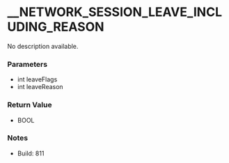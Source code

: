 # __NETWORK_SESSION_LEAVE_INCLUDING_REASON

No description available.

### Parameters
* int leaveFlags
* int leaveReason

### Return Value
* BOOL

### Notes
* Build: 811

